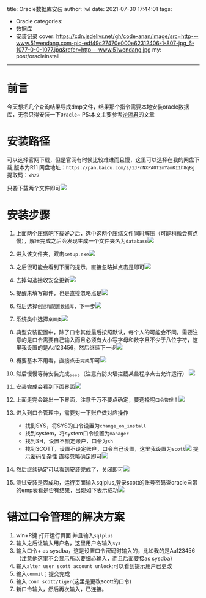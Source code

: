 title: Oracle数据库安装
author: lwl
date: 2021-07-30 17:44:01
tags:
  - Oracle
categories:
  - 数据库
  - 安装记录
cover: https://cdn.jsdelivr.net/gh/code-anan/image/src=http---www.51wendang.com-pic-edf49c27470e000e62312406-1-807-jpg_6-1077-0-0-1077.jpg&refer=http---www.51wendang.jpg
my: post/oracleinstall
---
# 前言
今天想把几个查询结果导成dmp文件，结果那个指令需要本地安装oracle数据库，无奈只得安装一下`Oracle`~ 
PS:本文主要参考[逆流君](https://zhuanlan.zhihu.com/p/152206091)的文章
# 安装路径
可以选择官网下载，但是官网有时候比较难进而且慢，这里可以选择在我的网盘下载,版本为R11
网盘地址：`https://pan.baidu.com/s/1JFnNXPAOT2mYamKI1h8qBg`
提取码：`xh27`

只要下载两个文件即可![](https://cdn.jsdelivr.net/gh/code-anan/image/20210731092210.png)

# 安装步骤
1. 上面两个压缩吧下载好之后，选中这两个压缩文件同时解压（可能稍微会有点慢），解压完成之后会发现生成一个文件夹名为`database`![](https://cdn.jsdelivr.net/gh/code-anan/image/20210731092532.png)

2. 进入该文件夹，双击`setup.exe`![](https://cdn.jsdelivr.net/gh/code-anan/image/20210731092837.png)

3. 之后很可能会看到下面的提示，直接忽略掉点击是即可![](https://cdn.jsdelivr.net/gh/code-anan/image/20210731093114.png)
4. 去掉勾选接收安全更新![](https://cdn.jsdelivr.net/gh/code-anan/image/20210731093312.png)
5. 提醒未填写邮件，也是直接忽略点是![](https://cdn.jsdelivr.net/gh/code-anan/image/20210731093433.png)
6. 然后选择`创建和配置数据库`，下一步![](https://cdn.jsdelivr.net/gh/code-anan/image/20210731093531.png)
7. 系统类中选择`桌面类`![](https://cdn.jsdelivr.net/gh/code-anan/image/20210731093705.png)
8. 典型安装配置中，除了口令其他最后按照默认，每个人的可能会不同，需要注意的是口令需要自己输入而且必须有大小写字母和数字且不少于八位字符，这里我设置的是Aa123456，然后继续下一步![](https://cdn.jsdelivr.net/gh/code-anan/image/20210731094034.png)
9. 概要基本不用看，直接点击`完成`即可![](https://cdn.jsdelivr.net/gh/code-anan/image/20210731094149.png)
10. 然后慢慢等待安装完成。。。。（注意有防火墙拦截某些程序点击允许运行）
![](https://cdn.jsdelivr.net/gh/code-anan/image/20210731094247.png)
11. 安装完成会看到下面界面![](https://cdn.jsdelivr.net/gh/code-anan/image/20210731094746.png)
12. 上面走完会跳出一下界面，注意千万不要点确定，要选择呢`口令管理`！![](https://cdn.jsdelivr.net/gh/code-anan/image/20210731095349.png)
13. 进入到口令管理中，需要对一下账户做对应操作
    + 找到SYS，将SYS的口令设置为`change_on_install`
    + 找到system，将system口令设置为`manager`
    + 找到SH，设置不锁定账户，口令为`sh`
    + 找到SCOTT，设置不设定账户，口令自己设置，这里我设置为`scott`![](https://cdn.jsdelivr.net/gh/code-anan/image/20210731095631.png)
提示密码复杂性 直接忽略确定即可![](https://cdn.jsdelivr.net/gh/code-anan/image/20210731100250.png)
14. 然后继续确定可以看到安装完成了，关闭即可![](https://cdn.jsdelivr.net/gh/code-anan/image/20210731100756.png)
15. 测试安装是否成功，运行页面输入sqlplus,登录scott的账号密码查oracle自带的emp表看是否有结果，出现如下表示成功![](https://cdn.jsdelivr.net/gh/code-anan/image/20210731102741.png) 

# 错过口令管理的解决方案
1. win+R键 打开运行页面 并且输入`sqlplus`
2. 输入之后让输入用户名，这里用户名输入`sys`
3. 输入口令+ as sysdba，这是设置口令密码时输入的，比如我的是Aa123456（注意他这里不会显示所以要细心输入，而且后面要接as sysdba）
4. 输入`alter user scott account unlock`;可以看到提示用户已更改
5. 输入`commit`；提交完成
6. 输入 `conn scott/tiger`(这里是更改scott的口令)
7. 新口令输入，然后再次输入，已连接。
